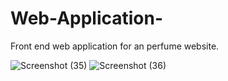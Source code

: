 # Web-Application-
Front end web application for an perfume website.

![Screenshot (35)](https://user-images.githubusercontent.com/108248545/191854115-0c01a6d4-1842-4bc1-b4ce-001942839380.png)
![Screenshot (36)](https://user-images.githubusercontent.com/108248545/191854129-22172a4d-254b-4789-ac22-6fe330b6def5.png)
